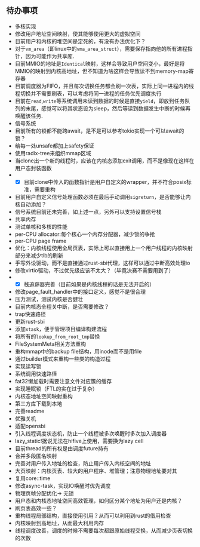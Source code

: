 ## 待办事项

- 多核实现
- 修改用户地址空间映射，使其能够使用更大的虚拟空间
- 目前用户和内核的堆空间是定死的，有没有办法优化下？
- 对于`vm_area`（即linux中的`vma_area_struct`），需要保存指向他的所有进程指针，因为可能作为共享库.
- 目前MMIO的地址是`Identical`映射，这样会导致用户空间变小，最好是将MMIO的映射到内核高地址，但不知道为啥这样会导致读不到memory-map寄存器
- 目前调度器为FIFO，并且每次切换任务都会刷一次表，实际上同一进程内的线程切换并不需要刷表，可以考虑将同一进程的任务优先调度执行
- 目前在`read`,`write`等系统调用未读到数据的时候是直接`yield`，即放到任务队列的末尾，感觉可以将其状态设为sleep，然后等读到数据发生中断的时候再唤醒该任务.
- 信号系统
- 目前所有的锁都不能跨await，是不是可以参考tokio实现一个可以await的锁？
- 给每一处unsafe都加上safety保证
- 使用radix-tree来组织mmap区域
- 当clone出一个新的线程时，应该在内核态添加exit调用，而不是像现在这样在用户态封装函数
- - [x] 目前clone中传入的函数指针是用户自定义的wrapper，并不符合posix标准，需要重构
- 目前用户自定义信号处理函数必须在最后手动调用`sigreturn`，是否能够让内核自动添加？
- 信号系统目前还未完善，如上述一点，另外可以支持设置信号栈
- 共享内存
- 测试单核和多核的性能
- per-CPU allocator:每个核心一个内存分配器，减少锁的争抢
- per-CPU page frame
- 优化：内核线程使用全局页表，实际上可以直接用上一个用户线程的内核映射部分来减少tlb的刷新
- 手写外设驱动，而不是直接通过rust-sbi代理，这样可以通过中断高效处理io
- 修改virtio驱动，不过优先级应该不太大？（毕竟决赛不需要用到了）
- - [x] 栈追踪器完善（目前如果是内核线程的话是无法开启的）
- 修改page_fault_handler中的接口定义，感觉不是很合理
- 压力测试，测试内核是否健壮
- 目前内核态全程关中断，是否需要修改？
- trap快速路径
- 更新rust-sbi
- 添加`xtask`，便于管理项目编译构建流程
- 将所有的`lookup_from_root_tmp`替换
- FileSystemMeta相关方法重构
- 重构mmap中的backup file结构，用inode而不是用file
- 通过builder模式来重构一些类的构造过程
- 实现读写锁
- 系统调用快速路径
- fat32懒加载时需要注意文件对应簇的缓存
- 实现睡眠锁（FTL的实在过于复杂）
- 内核态地址空间映射重构
- 第三方库下载到本地
- 完善readme
- 优雅关机
- 适配opensbi
- 引入线程调度状态机，防止一个线程被多次唤醒时多次加入调度器
- lazy_static!据说无法在hifive上使用，需要换为lazy cell
- 目前thread的所有权是由调度future持有
- 合并多段匿名映射
- 完善对用户传入地址的检查，防止用户传入内核空间的地址
- 大页映射：内核页表、较大的用户程序、堆管理；注意物理地址要对其
- 复用core::time
- 修改async-task，实现IO唤醒时优先调度
- 物理页帧分配优化-> 无锁
- 用户态和内核态地址空间高效管理，如何区分某个地址为用户还是内核？
- 刷页表高效一些？
- 重构线程局部结构，直接使用引用？从而可以利用到rust的借用检查
- 内核映射到高地址，从而最大利用内存
- 线程调度改善，调度的时候不需要每次都跟原始线程交换，从而减少页表切换的次数

